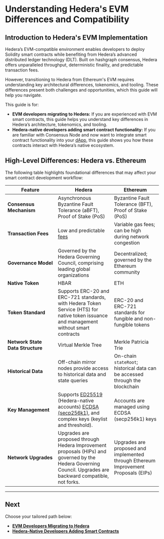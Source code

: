 # Understanding Hedera's EVM Differences and Compatibility

## **Introduction to Hedera's EVM Implementation**

Hedera’s EVM-compatible environment enables developers to deploy Solidity smart contracts while benefiting from Hedera’s advanced distributed ledger technology (DLT). Built on hashgraph consensus, Hedera offers unparalleled throughput, deterministic finality, and predictable transaction fees.&#x20;

However, transitioning to Hedera from Ethereum's EVM requires understanding key architectural differences, tokenomics, and tooling. These differences present both challenges and opportunities, which this guide will help you navigate.

This guide is for:

* **EVM developers migrating to Hedera:** If you are experienced with EVM smart contracts, this guide helps you understand key differences in Hedera’s architecture, tokenomics, and tooling.
* **Hedera-native developers adding smart contract functionality:** If you are familiar with Consensus Node and now want to integrate smart contract functionality into your [dApp](../../../support-and-community/glossary.md#decentralized-application-dapp), this guide shows you how these contracts interact with Hedera’s native ecosystem.

## **High-Level Differences: Hedera vs. Ethereum**

The following table highlights foundational differences that may affect your smart contract development workflow:

<table><thead><tr><th width="149">Feature</th><th>Hedera</th><th>Ethereum</th></tr></thead><tbody><tr><td><strong>Consensus Mechanism</strong></td><td>Asynchronous Byzantine Fault Tolerance (aBFT), Proof of Stake (PoS)</td><td>Byzantine Fault Tolerance (BFT), Proof of Stake (PoS)</td></tr><tr><td><strong>Transaction Fees</strong></td><td>Low and predictable <a href="../../../networks/mainnet/fees/">fees</a></td><td>Variable gas fees; can be high during network congestion</td></tr><tr><td><strong>Governance Model</strong></td><td>Governed by the Hedera Governing Council, comprising leading global organizations</td><td>Decentralized; governed by the Ethereum community</td></tr><tr><td><strong>Native Token</strong></td><td>HBAR</td><td>ETH</td></tr><tr><td><strong>Token Standard</strong></td><td>Supports ERC-20 and ERC-721 standards, with Hedera Token Service (HTS) for native token issuance and management without smart contracts</td><td>ERC-20 and ERC-721 standards for fungible and non-fungible tokens</td></tr><tr><td><strong>Network State Data Structure</strong></td><td>Virtual Merkle Tree</td><td>Merkle Patricia Trie</td></tr><tr><td><strong>Historical Data</strong></td><td>Off-chain mirror nodes provide access to historical data and state queries</td><td>On-chain <code>stateRoot</code>; historical data can be accessed through the blockchain</td></tr><tr><td><strong>Key Management</strong></td><td>Supports <a href="../../../support-and-community/glossary.md#ed25519">ED25519</a> (Hedera-native accounts) <a href="../../../support-and-community/glossary.md#ecdsa-secp256k1">ECDSA  (secp256k1)</a>, and complex keys (keylist and threshold).</td><td>Accounts are managed using ECDSA (secp256k1) keys</td></tr><tr><td><strong>Network Upgrades</strong> </td><td>Upgrades are proposed through Hedera Improvement proposals (HIPs) and governed by the Hedera Governing Council. Upgrades are backward compatible, not forks.</td><td>Upgrades are proposed and implemented through Ethereum Improvement Proposals (EIPs)</td></tr></tbody></table>

***

## Next

Choose your tailored path below:

* [**EVM Developers Migrating to Hedera**](for-evm-developers-migrating-to-hedera/)
* [**Hedera-Native Developers Adding Smart Contracts**](for-hedera-native-developers-adding-smart-contract-functionality/)
